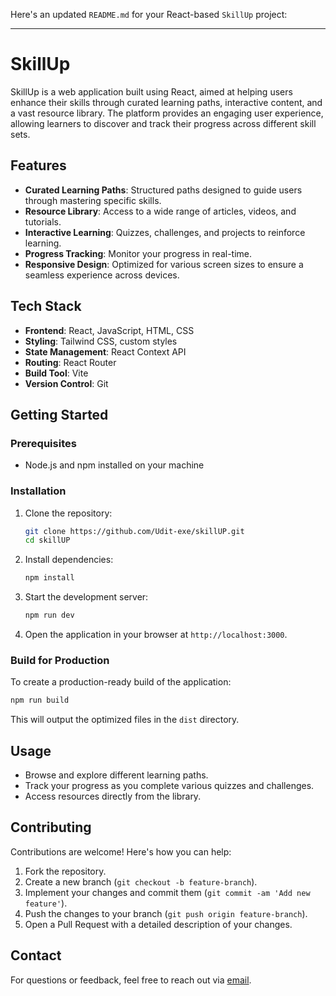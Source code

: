 Here's an updated `README.md` for your React-based `SkillUp` project:

---

# SkillUp

SkillUp is a web application built using React, aimed at helping users enhance their skills through curated learning paths, interactive content, and a vast resource library. The platform provides an engaging user experience, allowing learners to discover and track their progress across different skill sets.

## Features

- **Curated Learning Paths**: Structured paths designed to guide users through mastering specific skills.
- **Resource Library**: Access to a wide range of articles, videos, and tutorials.
- **Interactive Learning**: Quizzes, challenges, and projects to reinforce learning.
- **Progress Tracking**: Monitor your progress in real-time.
- **Responsive Design**: Optimized for various screen sizes to ensure a seamless experience across devices.

## Tech Stack

- **Frontend**: React, JavaScript, HTML, CSS
- **Styling**: Tailwind CSS, custom styles
- **State Management**: React Context API
- **Routing**: React Router
- **Build Tool**: Vite
- **Version Control**: Git

## Getting Started

### Prerequisites

- Node.js and npm installed on your machine

### Installation

1. Clone the repository:
    ```bash
    git clone https://github.com/Udit-exe/skillUP.git
    cd skillUP
    ```

2. Install dependencies:
    ```bash
    npm install
    ```

3. Start the development server:

    ```bash
    npm run dev
    ```

4. Open the application in your browser at `http://localhost:3000`.

### Build for Production

To create a production-ready build of the application:

```bash
npm run build
```

This will output the optimized files in the `dist` directory.

## Usage

- Browse and explore different learning paths.
- Track your progress as you complete various quizzes and challenges.
- Access resources directly from the library.

## Contributing

Contributions are welcome! Here's how you can help:

1. Fork the repository.
2. Create a new branch (`git checkout -b feature-branch`).
3. Implement your changes and commit them (`git commit -am 'Add new feature'`).
4. Push the changes to your branch (`git push origin feature-branch`).
5. Open a Pull Request with a detailed description of your changes.

## Contact

For questions or feedback, feel free to reach out via [email](mailto:your.email@example.com).
